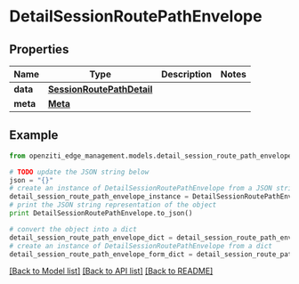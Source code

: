 # DetailSessionRoutePathEnvelope


## Properties
Name | Type | Description | Notes
------------ | ------------- | ------------- | -------------
**data** | [**SessionRoutePathDetail**](SessionRoutePathDetail.md) |  | 
**meta** | [**Meta**](Meta.md) |  | 

## Example

```python
from openziti_edge_management.models.detail_session_route_path_envelope import DetailSessionRoutePathEnvelope

# TODO update the JSON string below
json = "{}"
# create an instance of DetailSessionRoutePathEnvelope from a JSON string
detail_session_route_path_envelope_instance = DetailSessionRoutePathEnvelope.from_json(json)
# print the JSON string representation of the object
print DetailSessionRoutePathEnvelope.to_json()

# convert the object into a dict
detail_session_route_path_envelope_dict = detail_session_route_path_envelope_instance.to_dict()
# create an instance of DetailSessionRoutePathEnvelope from a dict
detail_session_route_path_envelope_form_dict = detail_session_route_path_envelope.from_dict(detail_session_route_path_envelope_dict)
```
[[Back to Model list]](../README.md#documentation-for-models) [[Back to API list]](../README.md#documentation-for-api-endpoints) [[Back to README]](../README.md)


